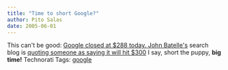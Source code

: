 ```yaml
---
title: "Time to short Google?"
author: Pito Salas
date: 2005-06-01
---
```




This can't be good: [Google closed at $288 today.
](<http://finance.yahoo.com/q?d=t&s=GOOG>) [John
Batelle's](<http://journalism.berkeley.edu/faculty/battelle/>) search blog is
[quoting someone as saying it will hit
$300](<http://battellemedia.com/archives/001583.php>) I say, short the puppy,
**big time!** Technorati Tags: [google](<http://technorati.com/tag/google>)


